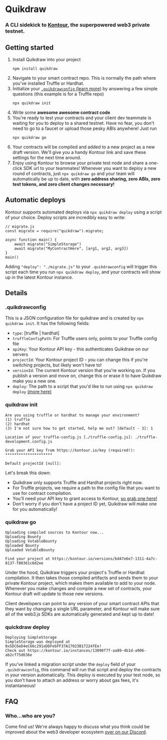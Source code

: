 # Quikdraw
### A CLI sidekick to [Kontour](https://kontour.io), the superpowered web3 private testnet.

## Getting started
1. Install Quikdraw into your project
    ```
    npm install quikdraw
    ```
2. Navigate to your smart contract repo. This is normally the path where you've installed Truffle or Hardhat.
3. Initialize your [`.quikdrawconfig` (learn more)](#FAQ) by answering a few simple questions (this example is for a Truffle repo)
    ```
    npx quikdraw init
    ```
4. Write some <b>awesome awesome contract code</b>
5. You're ready to test your contracts and your client dev teammate is waiting for you to deploy to a shared testnet. Have no fear, you don't need to go to a faucet or upload those pesky ABIs anywhere! Just run
    ```
    npx quikdraw go
    ```
6. Your contracts will be compiled and added to a new project as a new draft version. We'll give you a handy Kontour link and save these settings for the next time around.
7. Enjoy using Kontour to browse your private test node and share a one-click SDK url to your teammates! Whenever you want to deploy a new round of contracts, just `npx quikdraw go` and your team will automatically be up to date, with <b>zero address sharing, zero ABIs, zero test tokens, and zero client changes necessary!</b>

## Automatic deploys
Kontour supports automated deploys via `npx quikdraw deploy` using a script of your choice. Deploy scripts are incredibly easy to write:
```
// migrate.js
const migrate = require("quikdraw").migrate;

async function main() {
    await migrate("SimpleStorage")
    await migrate("MyContractHere", [arg1, arg2, arg3])
}
main()
```

Adding `"deploy": "./migrate.js"` to your `.quikdrawconfig` will trigger this script each time you run `npx quikdraw deploy`, and your contracts will show up in the latest Kontour instance.


<a name="FAQ"></a>
## Details

### .quikdrawconfig

This is a JSON configuration file for quikdraw and is created by `npx quikdraw init`. It has the following fields:

- `type`: [truffle | hardhat]
- `truffleConfigPath`: For Truffle users only, points to your Truffle config file
- `apiKey`: Your Kontour API key - this authenticates Quikdraw on our servers
- `projectId`: Your Kontour project ID - you can change this if you're switching projects, but likely won't have to!
- `versionId`: The current Kontour version that you're working on. If you publish a version and move on, change this or erase it to have Quikdraw make you a new one.
- `deploy`: The path to a script that you'd like to run using `npx quikdraw deploy`  [(more here)](#DEPLOY)

### quikdraw init
```                                                                                         
Are you using truffle or hardhat to manage your environment?
(1) truffle
(2) hardhat
(3) I'm not sure how to get started, help me out? [default - 3]: 1

Location of your truffle-config.js [./truffle-config.js]: ./truffle-development.config.js

Grab your API key from https://kontour.io/key (required!): *********************

Default projectId [null]:
```

Let's break this down:
- Quikdraw only supports Truffle and Hardhat projects right now.
- For Truffle projects, we require a path to the config file that you want to use for contract compilation.
- You'll need your API key to grant access to Kontour, [so grab one here!](https://kontour.io/key)
- Don't worry if you don't have a project ID yet, Quikdraw will make one for you automatically!

### quikdraw go
```
Uploading compiled sources to Kontour now...
Uploading Bounty
Uploading VotableBounty
Uploaded Bounty
Uploaded VotableBounty

Find your project at https://kontour.io/versions/bd47e6e7-1311-4a7c-8137-f80361c6d2ee
```
Under the hood, Quikdraw triggers your project's Truffle or Hardhat compilation. It then takes those compiled artifacts and sends them to your private Kontour project, which makes them available to add to your node. Whenever you make changes and compile a new set of contracts, your Kontour draft will update to those new versions.

Client developers can point to any version of your smart contract APIs that they want by changing a single URL parameter, and Kontour will make sure all of the web3.js SDKs are automatically generated and kept up to date! 

<a name="DEPLOY"></a>
### quickdraw deploy
```
Deploying SimpleStorage
SimpleStorage was deployed at 0x5DC6eD4eC66c291eDDFebFF37A17023B17224fEe!
Check out https://kontour.io/instances/13090f7f-aa89-4b1d-a906-ab2cf75d636e
```

If you've linked a migration script under the `deploy` field of your `.quikdrawconfig`, this command will run that script and deploy the contracts in your version automatically. This deploy is executed by your test node, so you don't have to attach an address or worry about gas fees, it's instantaneous!

## FAQ
### Who...who are you?
Come find us! We're always happy to discuss what you think could be improved about the web3 developer ecosystem [over on our Discord](https://discord.gg/DaDd4wNn6y).